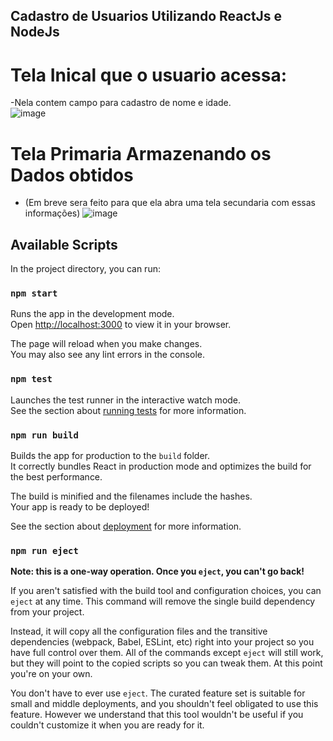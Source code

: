 ## Cadastro de Usuarios Utilizando ReactJs e NodeJs

# Tela Inical que o usuario acessa:
-Nela contem campo para cadastro de nome e idade. <br>
![image](https://user-images.githubusercontent.com/87347314/155631276-324fafdd-1d71-41c9-aed3-679aaa1d1cca.png)

# Tela Primaria Armazenando os Dados obtidos
- (Em breve sera feito para que ela abra uma tela secundaria com essas informações)
![image](https://user-images.githubusercontent.com/87347314/155631671-8ed5e3fb-89a5-4235-b928-1891a7b94ab9.png)

## Available Scripts

In the project directory, you can run:

### `npm start`

Runs the app in the development mode.\
Open [http://localhost:3000](http://localhost:3000) to view it in your browser.

The page will reload when you make changes.\
You may also see any lint errors in the console.

### `npm test`

Launches the test runner in the interactive watch mode.\
See the section about [running tests](https://facebook.github.io/create-react-app/docs/running-tests) for more information.

### `npm run build`

Builds the app for production to the `build` folder.\
It correctly bundles React in production mode and optimizes the build for the best performance.

The build is minified and the filenames include the hashes.\
Your app is ready to be deployed!

See the section about [deployment](https://facebook.github.io/create-react-app/docs/deployment) for more information.

### `npm run eject`

**Note: this is a one-way operation. Once you `eject`, you can't go back!**

If you aren't satisfied with the build tool and configuration choices, you can `eject` at any time. This command will remove the single build dependency from your project.

Instead, it will copy all the configuration files and the transitive dependencies (webpack, Babel, ESLint, etc) right into your project so you have full control over them. All of the commands except `eject` will still work, but they will point to the copied scripts so you can tweak them. At this point you're on your own.

You don't have to ever use `eject`. The curated feature set is suitable for small and middle deployments, and you shouldn't feel obligated to use this feature. However we understand that this tool wouldn't be useful if you couldn't customize it when you are ready for it.


